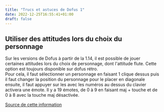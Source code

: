 ```yaml
---
title: "Trucs et astuces de Dofus 1"
date: 2022-12-25T16:55:41+01:00
draft: false
---
```


## Utiliser des attitudes lors du choix du personnage

Sur les versions de Dofus à partir de la 1.14, il est possible de jouer certaines attitudes lors du choix de personnage, dont l'attitude flute. Cette option est toujours disponible sur dofus rétro.  
Pour cela, il faut sélectionner un personnage en faisant 1 clique dessus puis il faut changer la position du personnage pour le placer en diagonale ensuite, il faut appuyer sur les avec les numéros au dessus du clavier activera une émote.
Il y a 19 émotes, de 0 à 9 en faisant maj + touche et de 0 à 8 avec la touche maj désactivée.  

[Source de cette information](https://sites.google.com/site/dofusoutiens/les-secrets-dans-dofus)